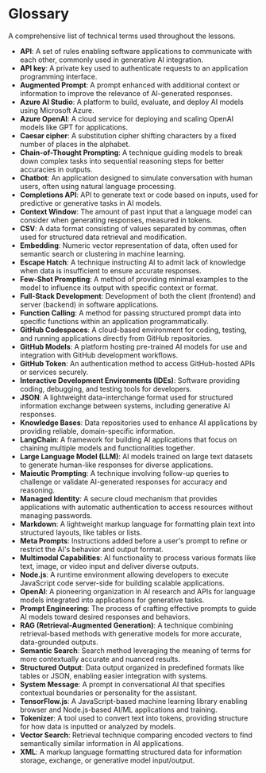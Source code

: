 # Glossary

A comprehensive list of technical terms used throughout the lessons.

- **API**: A set of rules enabling software applications to communicate with each other, commonly used in generative AI integration.
- **API key**: A private key used to authenticate requests to an application programming interface.
- **Augmented Prompt**: A prompt enhanced with additional context or information to improve the relevance of AI-generated responses.
- **Azure AI Studio**: A platform to build, evaluate, and deploy AI models using Microsoft Azure.
- **Azure OpenAI**: A cloud service for deploying and scaling OpenAI models like GPT for applications.
- **Caesar cipher**: A substitution cipher shifting characters by a fixed number of places in the alphabet.
- **Chain-of-Thought Prompting**: A technique guiding models to break down complex tasks into sequential reasoning steps for better accuracies in outputs.
- **Chatbot**: An application designed to simulate conversation with human users, often using natural language processing.
- **Completions API**: API to generate text or code based on inputs, used for predictive or generative tasks in AI models.
- **Context Window**: The amount of past input that a language model can consider when generating responses, measured in tokens.
- **CSV**: A data format consisting of values separated by commas, often used for structured data retrieval and modification.
- **Embedding**: Numeric vector representation of data, often used for semantic search or clustering in machine learning.
- **Escape Hatch**: A technique instructing AI to admit lack of knowledge when data is insufficient to ensure accurate responses.
- **Few-Shot Prompting**: A method of providing minimal examples to the model to influence its output with specific context or format.
- **Full-Stack Development**: Development of both the client (frontend) and server (backend) in software applications.
- **Function Calling**: A method for passing structured prompt data into specific functions within an application programmatically.
- **GitHub Codespaces**: A cloud-based environment for coding, testing, and running applications directly from GitHub repositories.
- **GitHub Models**: A platform hosting pre-trained AI models for use and integration with GitHub development workflows.
- **GitHub Token**: An authentication method to access GitHub-hosted APIs or services securely.
- **Interactive Development Environments (IDEs)**: Software providing coding, debugging, and testing tools for developers.
- **JSON**: A lightweight data-interchange format used for structured information exchange between systems, including generative AI responses.
- **Knowledge Bases**: Data repositories used to enhance AI applications by providing reliable, domain-specific information.
- **LangChain**: A framework for building AI applications that focus on chaining multiple models and functionalities together.
- **Large Language Model (LLM)**: AI models trained on large text datasets to generate human-like responses for diverse applications.
- **Maieutic Prompting**: A technique involving follow-up queries to challenge or validate AI-generated responses for accuracy and reasoning.
- **Managed Identity**: A secure cloud mechanism that provides applications with automatic authentication to access resources without managing passwords.
- **Markdown**: A lightweight markup language for formatting plain text into structured layouts, like tables or lists.
- **Meta Prompts**: Instructions added before a user's prompt to refine or restrict the AI's behavior and output format.
- **Multimodal Capabilities**: AI functionality to process various formats like text, image, or video input and deliver diverse outputs.
- **Node.js**: A runtime environment allowing developers to execute JavaScript code server-side for building scalable applications.
- **OpenAI**: A pioneering organization in AI research and APIs for language models integrated into applications for generative tasks.
- **Prompt Engineering**: The process of crafting effective prompts to guide AI models toward desired responses and behaviors.
- **RAG (Retrieval-Augmented Generation)**: A technique combining retrieval-based methods with generative models for more accurate, data-grounded outputs.
- **Semantic Search**: Search method leveraging the meaning of terms for more contextually accurate and nuanced results.
- **Structured Output**: Data output organized in predefined formats like tables or JSON, enabling easier integration with systems.
- **System Message**: A prompt in conversational AI that specifies contextual boundaries or personality for the assistant.
- **TensorFlow.js**: A JavaScript-based machine learning library enabling browser and Node.js-based AI/ML applications and training.
- **Tokenizer**: A tool used to convert text into tokens, providing structure for how data is inputted or analyzed by models.
- **Vector Search**: Retrieval technique comparing encoded vectors to find semantically similar information in AI applications.
- **XML**: A markup language formatting structured data for information storage, exchange, or generative model input/output.
